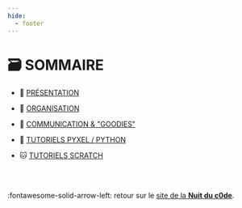 ```yaml
---
hide:
  - footer
---
```


# 🗃️ SOMMAIRE

* 📑 [PRÉSENTATION](01-presentation/)

* 🧩 [ORGANISATION](02-organisation/)

* 🎁 [COMMUNICATION & "GOODIES"](03-communication-et-goodies/)

* 🐍 [TUTORIELS PYXEL / PYTHON](PYTHON/01-presentation/)

* 🐱 [TUTORIELS SCRATCH](SCRATCH/01-introduction/)

<br /><br />

:fontawesome-solid-arrow-left: retour sur le [site de la **Nuit du c0de**](https://www.nuitducode.net/).

<br /><br /><br /><br /><br /><br /><br /><br /><br /><br />
